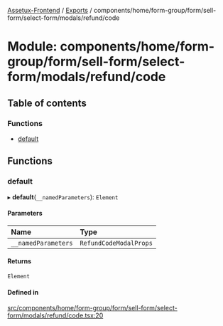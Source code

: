 [Assetux-Frontend](../README.md) / [Exports](../modules.md) / components/home/form-group/form/sell-form/select-form/modals/refund/code

# Module: components/home/form-group/form/sell-form/select-form/modals/refund/code

## Table of contents

### Functions

- [default](components_home_form_group_form_sell_form_select_form_modals_refund_code.md#default)

## Functions

### default

▸ **default**(`__namedParameters`): `Element`

#### Parameters

| Name | Type |
| :------ | :------ |
| `__namedParameters` | `RefundCodeModalProps` |

#### Returns

`Element`

#### Defined in

[src/components/home/form-group/form/sell-form/select-form/modals/refund/code.tsx:20](https://github.com/ASSETUX/frontend/blob/9a68660/src/components/home/form-group/form/sell-form/select-form/modals/refund/code.tsx#L20)
